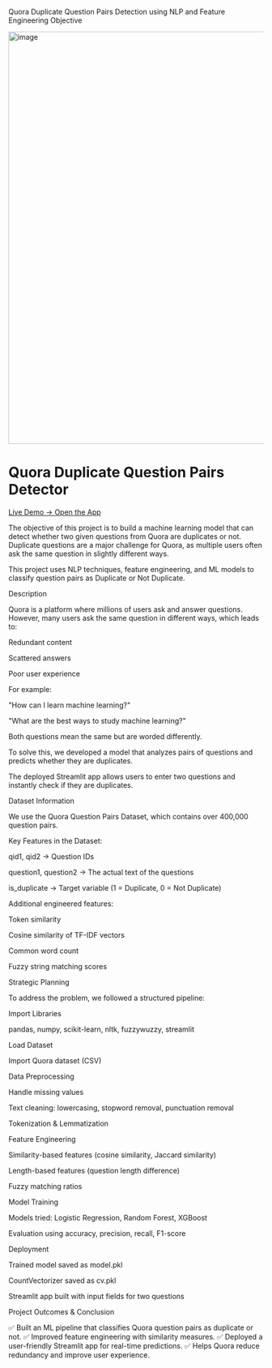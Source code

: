 Quora Duplicate Question Pairs Detection using NLP and Feature Engineering
Objective

<img width="1873" height="814" alt="image" src="https://github.com/user-attachments/assets/3a737fe7-eb07-499c-9f20-05c762b0b4cf" />

# Quora Duplicate Question Pairs Detector

[Live Demo → Open the App](https://duplicatequestionpairs1.streamlit.app/)

The objective of this project is to build a machine learning model that can detect whether two given questions from Quora are duplicates or not. Duplicate questions are a major challenge for Quora, as multiple users often ask the same question in slightly different ways.

This project uses NLP techniques, feature engineering, and ML models to classify question pairs as Duplicate or Not Duplicate.

Description

Quora is a platform where millions of users ask and answer questions. However, many users ask the same question in different ways, which leads to:

Redundant content

Scattered answers

Poor user experience

For example:

"How can I learn machine learning?"

"What are the best ways to study machine learning?"

Both questions mean the same but are worded differently.

To solve this, we developed a model that analyzes pairs of questions and predicts whether they are duplicates.

The deployed Streamlit app allows users to enter two questions and instantly check if they are duplicates.


Dataset Information

We use the Quora Question Pairs Dataset, which contains over 400,000 question pairs.

Key Features in the Dataset:

qid1, qid2 → Question IDs

question1, question2 → The actual text of the questions

is_duplicate → Target variable (1 = Duplicate, 0 = Not Duplicate)

Additional engineered features:

Token similarity

Cosine similarity of TF-IDF vectors

Common word count

Fuzzy string matching scores

Strategic Planning

To address the problem, we followed a structured pipeline:

Import Libraries

pandas, numpy, scikit-learn, nltk, fuzzywuzzy, streamlit

Load Dataset

Import Quora dataset (CSV)

Data Preprocessing

Handle missing values

Text cleaning: lowercasing, stopword removal, punctuation removal

Tokenization & Lemmatization

Feature Engineering

Similarity-based features (cosine similarity, Jaccard similarity)

Length-based features (question length difference)

Fuzzy matching ratios

Model Training

Models tried: Logistic Regression, Random Forest, XGBoost

Evaluation using accuracy, precision, recall, F1-score

Deployment

Trained model saved as model.pkl

CountVectorizer saved as cv.pkl

Streamlit app built with input fields for two questions

Project Outcomes & Conclusion

✅ Built an ML pipeline that classifies Quora question pairs as duplicate or not.
✅ Improved feature engineering with similarity measures.
✅ Deployed a user-friendly Streamlit app for real-time predictions.
✅ Helps Quora reduce redundancy and improve user experience.

